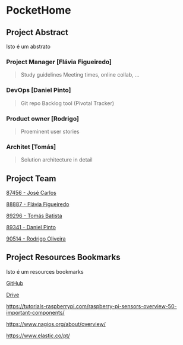 
# PocketHome

## Project Abstract

Isto é um abstrato

### Project Manager [Flávia Figueiredo]

> Study guidelines
> Meeting times, online collab, ...

### DevOps [Daniel Pinto]

> Git repo
> Backlog tool (Pivotal Tracker)

### Product owner [Rodrigo]

> Proeminent user stories

### Architet [Tomás]

> Solution architecture in detail

## Project Team

[87456 - José Carlos](https://github.com/josecarlos55)

[88887 - Flávia Figueiredo](https://github.com/flaviagfigueiredo)

[89296 - Tomás Batista](https://github.com/tomas99batista)

[89341 - Daniel Pinto](https://github.com/DanielJMPinto)

[90514 - Rodrigo Oliveira](https://github.com/santorfo)

## Project Resources Bookmarks

Isto é um resources bookmarks

[GitHub](https://github.com/tomas99batista/Proj_IES/)

[Drive](https://drive.google.com/open?id=1vYYkuciklny5-hgIy_Ow-1TvzgyFIeUR)

<https://tutorials-raspberrypi.com/raspberry-pi-sensors-overview-50-important-components/>

<https://www.nagios.org/about/overview/>

<https://www.elastic.co/pt/>
